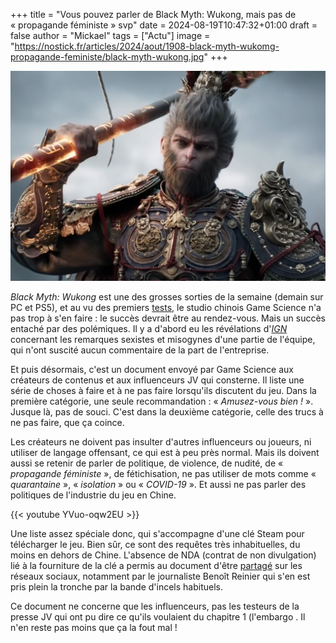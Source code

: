 +++
title = "Vous pouvez parler de Black Myth: Wukong, mais pas de « propagande féministe » svp"
date = 2024-08-19T10:47:32+01:00
draft = false
author = "Mickael"
tags = ["Actu"]
image = "https://nostick.fr/articles/2024/aout/1908-black-myth-wukomg-propagande-feministe/black-myth-wukong.jpg"
+++

![Black Myth: Wukong](black-myth-wukong.jpg "Soyez sympa avec le gouvernement chinois aussi.")

*Black Myth: Wukong* est une des grosses sorties de la semaine (demain sur PC et PS5), et au vu des premiers [tests](https://opencritic.com/game/17160/black-myth-wukong), le studio chinois Game Science n'a pas trop à s'en faire : le succès devrait être au rendez-vous. Mais un succès entaché par des polémiques. Il y a d'abord eu les révélations d'*[IGN](https://www.ign.com/articles/how-black-myth-wukong-developers-history-of-sexism-is-complicating-its-journey-to-the-west)* concernant les remarques sexistes et misogynes d'une partie de l'équipe, qui n'ont suscité aucun commentaire de la part de l'entreprise.

Et puis désormais, c'est un document envoyé par Game Science aux créateurs de contenus et aux influenceurs JV qui consterne. Il liste une série de choses à faire et à ne pas faire lorsqu'ils discutent du jeu. Dans la première catégorie, une seule recommandation : « *Amusez-vous bien !* ». Jusque là, pas de souci. C'est dans la deuxième catégorie, celle des trucs à ne pas faire, que ça coince.

Les créateurs ne doivent pas insulter d'autres influenceurs ou joueurs, ni utiliser de langage offensant, ce qui est à peu près normal. Mais ils doivent aussi se retenir de parler de politique, de violence, de nudité, de « *propagande féministe* », de fétichisation, ne pas utiliser de mots comme « *quarantaine* », « *isolation* » ou « *COVID-19* ». Et aussi ne pas parler des politiques de l'industrie du jeu en Chine.

{{< youtube YVuo-oqw2EU >}} 

Une liste assez spéciale donc, qui s'accompagne d'une clé Steam pour télécharger le jeu. Bien sûr, ce sont des requêtes très inhabituelles, du moins en dehors de Chine. L'absence de NDA (contrat de non divulgation) lié à la fourniture de la clé a permis au document d'être [partagé](https://bsky.app/profile/exserv.bsky.social/post/3kzyylur6wx2q) sur les réseaux sociaux, notamment par le journaliste Benoît Reinier qui s'en est pris plein la tronche par la bande d'incels habituels.

Ce document ne concerne que les influenceurs, pas les testeurs de la presse JV qui ont pu dire ce qu'ils voulaient du chapitre 1 (l'embargo . Il n'en reste pas moins que ça la fout mal !
